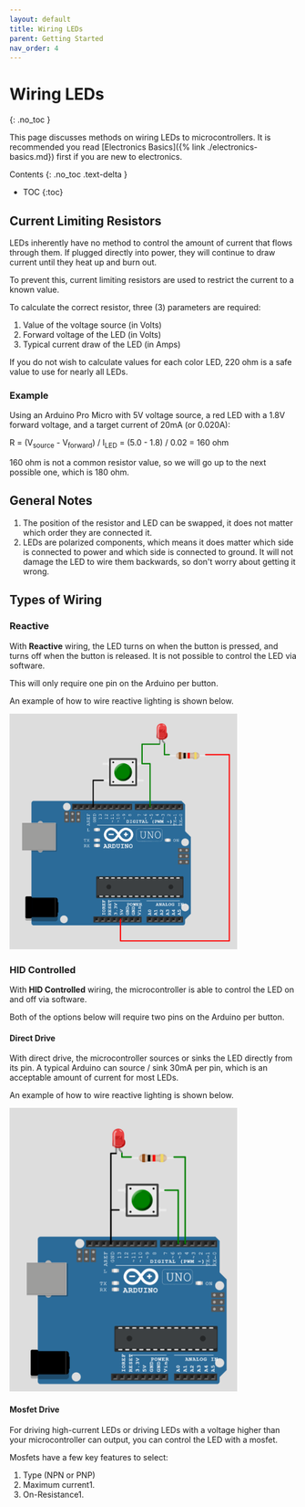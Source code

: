 ```yaml
---
layout: default
title: Wiring LEDs
parent: Getting Started
nav_order: 4
---
```


# Wiring LEDs
{: .no_toc }

This page discusses methods on wiring LEDs to microcontrollers. It is recommended you read [Electronics Basics]({% link ./electronics-basics.md}) first if you are new to electronics. 

Contents
{: .no_toc .text-delta }

- TOC
{:toc}

## Current Limiting Resistors

LEDs inherently have no method to control the amount of current that flows through them. If plugged directly into power, they will continue to draw current until they heat up and burn out.

To prevent this, current limiting resistors are used to restrict the current to a known value.

To calculate the correct resistor, three (3) parameters are required:
1. Value of the voltage source (in Volts)
2. Forward voltage of the LED (in Volts)
3. Typical current draw of the LED (in Amps)

If you do not wish to calculate values for each color LED, 220 ohm is a safe value to use for nearly all LEDs. 

### Example

Using an Arduino Pro Micro with 5V voltage source, a red LED with a 1.8V forward voltage, and a target current of 20mA (or 0.020A):

R = (V<sub>source</sub> - V<sub>forward</sub>) / I<sub>LED</sub> = (5.0 - 1.8) / 0.02 = 160 ohm

160 ohm is not a common resistor value, so we will go up to the next possible one, which is 180 ohm. 

## General Notes

1. The position of the resistor and LED can be swapped, it does not matter which order they are connected it.
2. LEDs are polarized components, which means it does matter which side is connected to power and which side is connected to ground. It will not damage the LED to wire them backwards, so don't worry about getting it wrong.

## Types of Wiring

### Reactive

With **Reactive** wiring, the LED turns on when the button is pressed, and turns off when the button is released. It is not possible to control the LED via software.

This will only require one pin on the Arduino per button.

An example of how to wire reactive lighting is shown below.

<img src="./img/led-reactive-wiring.png" width="400" />

### HID Controlled

With **HID Controlled** wiring, the microcontroller is able to control the LED on and off via software.

Both of the options below will require two pins on the Arduino per button. 

#### Direct Drive

With direct drive, the microcontroller sources or sinks the LED directly from its pin. A typical Arduino can source / sink 30mA per pin, which is an acceptable amount of current for most LEDs.

An example of how to wire reactive lighting is shown below.

<img src="./img/led-direct-wiring.png" width="400" />

#### Mosfet Drive

For driving high-current LEDs or driving LEDs with a voltage higher than your microcontroller can output, you can control the LED with a mosfet.

Mosfets have a few key features to select:

1. Type (NPN or PNP)
2. Maximum current1. 
3. On-Resistance1. 